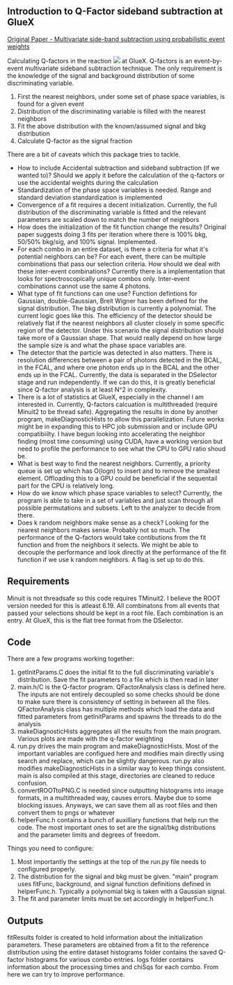 ## Introduction to Q-Factor sideband subtraction at GlueX
[Original Paper - Multivariate side-band subtraction using probabilistic event weights](https://arxiv.org/pdf/0809.2548.pdf)


Calculating Q-factors in the reaction <img src="https://render.githubusercontent.com/render/math?math=\gamma p\rightarrow\pi^0\eta p \rightarrow 4\gamma p"> at GlueX.
Q-factors is an event-by-event multivariate sideband subtraction technique. The only requirement is the knowledge of the signal and background distribution of some discriminating variable. 
1. First the nearest neighbors, under some set of phase space variables, is found for a given event
2. Distribution of the discriminating variable is filled with the nearest neighbors
3. Fit the above distribution with the known/assumed signal and bkg distribution
4. Calculate Q-factor as the signal fraction

There are a bit of caveats which this package tries to tackle. 
- How to include Accidental subtraction and sideband subtraction (if we wanted to)? Should we apply it before the calculation of the q-factors or use the accidental weights during the calculation
- Standardization of the phase space variables is needed. Range and standard deviation standardization is implemented
- Convergence of a fit requires a decent initialization. Currently, the full distribution of the discriminating variable is fitted and the relevant parameters are scaled down to match the number of neighbors
- How does the initialization of the fit function change the results? Original paper suggests doing 3 fits per iteration where there is 100% bkg, 50/50% bkg/sig, and 100% signal. Implemented.
- For each combo in an entire dataset, is there a criteria for what it's potential neighbors can be? For each event, there can be multiple combinations that pass our selection criteria. How should we deal with these inter-event combinations? Currently there is a implementation that looks for spectroscopically unique combos only. Inter-event combinations cannot use the same 4 photons.
- What type of fit functions can one use? Function defintions for Gaussian, double-Gaussian, Breit Wigner has been defined for the signal distribution. The bkg distribution is currently a polynomial. The current logic goes like this. The efficiency of the detector should be relatively flat if the nearest neighbors all cluster closely in some specific region of the detector. Under this scenario the signal distribution should take more of a Gaussian shape. That would really depend on how large the sample size is and what the phase space variables are.
- The detector that the particle was detected in also matters. There is resolution differences between a pair of photons detected in the BCAL, in the FCAL, and where one photon ends up in the BCAL and the other ends up in the FCAL. Currently, the data is separated in the DSelector stage and run independently. If we can do this, it is greatly beneficial since Q-factor analysis is at least N^2 in complexity.
- There is a lot of statistics at GlueX, especially in the channel I am interested in. Currently, Q-factors calcuation is multithreaded (require Minuit2 to be thread safe). Aggregating the results in done by another program, makeDiagnosticHists to allow this parallelization. Future works might be in expanding this to HPC job submission and or include GPU compatibiilty. I have begun looking into accelerating the neighbor finding (most time consuming) using CUDA, have a working version but need to profile the performance to see what the CPU to GPU ratio shoud be. 
- What is best way to find the nearest neighbors. Currently, a priority queue is set up which has O(logn) to insert and to remove the smallest element. Offloading this to a GPU could be beneficial if the sequentail part for the CPU is relatively long.
- How do we know which phase space variables to select? Currently, the program is able to take in a set of variables and just scan through all possible permutations and subsets. Left to the analyzer to decide from there.
- Does k random neighbors make sense as a check? Looking for the nearest neighbors makes sense. Probably not so much. The performance of the Q-factors would take contibutions from the fit function and from the neighbors it selects. We might be able to decouple the performance and look directly at the performance of the fit function if we use k random neighbors. A flag is set up to do this. 

## Requirements
Minuit is not threadsafe so this code requires TMinuit2. I believe the ROOT version needed for this is atleast 6.19.
All combinatons from all events that passed your selections should be kept in a root file. Each combination is an entry. At GlueX, this is the flat tree format from the DSelector.  

## Code
There are a few programs working together:
1. getInitParams.C does the initial fit to the full discriminating variable's distribution. Save the fit parameters to a file which is then read in later
2. main.h/C is the Q-factor program. QFactorAnalysis class is defined here. The inputs are not entirely decoupled so some checks should be done to make sure there is consistency of setting in between all the files. QFactorAnalysis class has multiple methods which load the data and fitted parameters from getInitParams and spawns the threads to do the analysis
3. makeDiagnosticHists aggregates all the results from the main program. Various plots are made with the q-factor weighting
4. run.py drives the main program and makeDiagnosticHists. Most of the important variables are configued here and modifies main directly using search and replace, which can be slightly dangerous. run.py also modifies makeDiagnosticHists in a similar way to keep things consistent. main is also compiled at this stage, directories are cleaned to reduce confusion. 
5. convertROOTtoPNG.C is needed since outputting histograms into image formats, in a multithreaded way, causes errors. Maybe due to some blocking issues. Anyways, we can save them all as root files and then convert them to pngs or whatever
6. helperFunc.h contains a bunch of auxilliary functions that help run the code. The most important ones to set are the signal/bkg distributions and the parameter limits and degrees of freedom.

Things you need to configure:
1. Most importantly the settings at the top of the run.py file needs to configured properly.
2. The distribution for the signal and bkg must be given. "main" program uses fitFunc, background, and signal function definitions defined in helperFunc.h. Typically a polynomial bkg is taken with a Gaussian signal.  
3. The fit and parameter limits must be set accordingly in helperFunc.h


## Outputs
fitResults folder is created to hold information about the initialization parameters. These parameters are obtained from a fit to the reference distribution using the entire dataset
histograms folder contains the saved Q-factor histograms for various combo entries. 
logs folder contains information about the processing times and chiSqs for each combo. From here we can try to improve performance.

